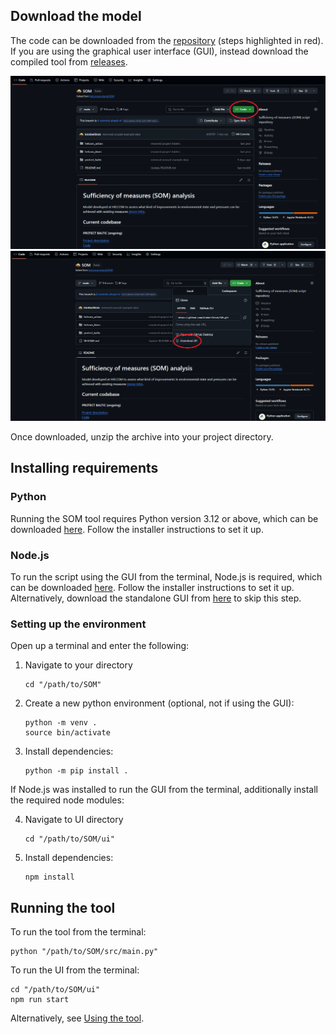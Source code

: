 ## Download the model

The code can be downloaded from the [repository](https://github.com/helcomsecretariat/SOM) (steps highlighted in red). If you are using the graphical user interface (GUI), instead download the compiled tool from [releases](https://github.com/helcomsecretariat/SOM/releases).

![image](images/install_github_1.png)
![image](images/install_github_2.png)

Once downloaded, unzip the archive into your project directory.

## Installing requirements

### Python

Running the SOM tool requires Python version 3.12 or above, which can be downloaded [here](https://www.python.org/downloads/). Follow the installer instructions to set it up. 

### Node.js

To run the script using the GUI from the terminal, Node.js is required, which can be downloaded [here](https://nodejs.org/en). Follow the installer instructions to set it up. Alternatively, download the standalone GUI from [here](https://github.com/helcomsecretariat/SOM/releases) to skip this step.

### Setting up the environment

Open up a terminal and enter the following:

1. Navigate to your directory

    ```
    cd "/path/to/SOM"
    ```

2. Create a new python environment (optional, not if using the GUI):

    ```
    python -m venv .
    source bin/activate
    ```

3. Install dependencies:

    ```
    python -m pip install .
    ```

If Node.js was installed to run the GUI from the terminal, additionally install the required node modules:

4. Navigate to UI directory

    ```
    cd "/path/to/SOM/ui"
    ```

5. Install dependencies:

    ```
    npm install
    ```

## Running the tool

To run the tool from the terminal:

```
python "/path/to/SOM/src/main.py"
```

To run the UI from the terminal:

```
cd "/path/to/SOM/ui"
npm run start
```

Alternatively, see [Using the tool](using-the-tool.md).
